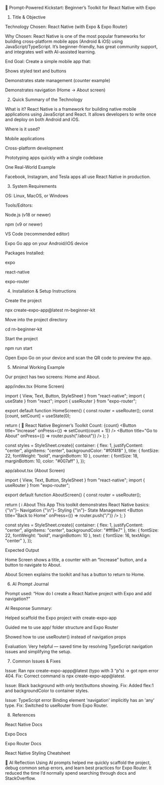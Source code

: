 🚀 Prompt-Powered Kickstart: Beginner’s Toolkit for React Native with Expo
1. Title & Objective

Technology Chosen: React Native (with Expo & Expo Router)

Why Chosen:
React Native is one of the most popular frameworks for building cross-platform mobile apps (Android & iOS) using JavaScript/TypeScript. It’s beginner-friendly, has great community support, and integrates well with AI-assisted learning.

End Goal:
Create a simple mobile app that:

Shows styled text and buttons

Demonstrates state management (counter example)

Demonstrates navigation (Home → About screen)

2. Quick Summary of the Technology

What is it?
React Native is a framework for building native mobile applications using JavaScript and React. It allows developers to write once and deploy on both Android and iOS.

Where is it used?

Mobile applications

Cross-platform development

Prototyping apps quickly with a single codebase

One Real-World Example

Facebook, Instagram, and Tesla apps all use React Native in production.

3. System Requirements

OS: Linux, MacOS, or Windows

Tools/Editors:

Node.js
 (v18 or newer)

npm
 (v9 or newer)

VS Code
 (recommended editor)

Expo Go
 app on your Android/iOS device

Packages Installed:

expo

react-native

expo-router

4. Installation & Setup Instructions

Create the project

npx create-expo-app@latest rn-beginner-kit


Move into the project directory

cd rn-beginner-kit


Start the project

npm run start


Open Expo Go on your device and scan the QR code to preview the app.

5. Minimal Working Example

Our project has two screens: Home and About.

app/index.tsx (Home Screen)

import { View, Text, Button, StyleSheet } from "react-native";
import { useState } from "react";
import { useRouter } from "expo-router";

export default function HomeScreen() {
  const router = useRouter();
  const [count, setCount] = useState(0);

  return (
    <View style={styles.container}>
      <Text style={styles.title}>🚀 React Native Beginner’s Toolkit</Text>
      <Text style={styles.counter}>Count: {count}</Text>
      <Button title="Increase" onPress={() => setCount(count + 1)} />
      <Button title="Go to About" onPress={() => router.push("/about")} />
    </View>
  );
}

const styles = StyleSheet.create({
  container: { flex: 1, justifyContent: "center", alignItems: "center", backgroundColor: "#f0f4f8" },
  title: { fontSize: 22, fontWeight: "bold", marginBottom: 10 },
  counter: { fontSize: 18, marginBottom: 10, color: "#007aff" },
});


app/about.tsx (About Screen)

import { View, Text, Button, StyleSheet } from "react-native";
import { useRouter } from "expo-router";

export default function AboutScreen() {
  const router = useRouter();

  return (
    <View style={styles.container}>
      <Text style={styles.title}>ℹ️ About This App</Text>
      <Text style={styles.text}>
        This toolkit demonstrates React Native basics:
        {"\n"}- Navigation
        {"\n"}- Styling
        {"\n"}- State Management
      </Text>
      <Button title="Back to Home" onPress={() => router.push("/")} />
    </View>
  );
}

const styles = StyleSheet.create({
  container: { flex: 1, justifyContent: "center", alignItems: "center", backgroundColor: "#fff8e7" },
  title: { fontSize: 22, fontWeight: "bold", marginBottom: 10 },
  text: { fontSize: 16, textAlign: "center" },
});


Expected Output

Home Screen shows a title, a counter with an “Increase” button, and a button to navigate to About.

About Screen explains the toolkit and has a button to return to Home.

6. AI Prompt Journal

Prompt used:
“How do I create a React Native project with Expo and add navigation?”

AI Response Summary:

Helped scaffold the Expo project with create-expo-app

Guided me to use app/ folder structure and Expo Router

Showed how to use useRouter() instead of navigation props

Evaluation:
Very helpful — saved time by resolving TypeScript navigation issues and simplifying the setup.

7. Common Issues & Fixes

Issue: Ran npx create-expo-appp@latest (typo with 3 “p”s) → got npm error 404.
Fix: Correct command is npx create-expo-app@latest.

Issue: Black background with only text/buttons showing.
Fix: Added flex:1 and backgroundColor to container styles.

Issue: TypeScript error Binding element 'navigation' implicitly has an 'any' type.
Fix: Switched to useRouter from Expo Router.

8. References

React Native Docs

Expo Docs

Expo Router Docs

React Native Styling Cheatsheet

🧠 AI Reflection
Using AI prompts helped me quickly scaffold the project, debug common setup errors, and learn best practices for Expo Router. It reduced the time I’d normally spend searching through docs and StackOverflow.